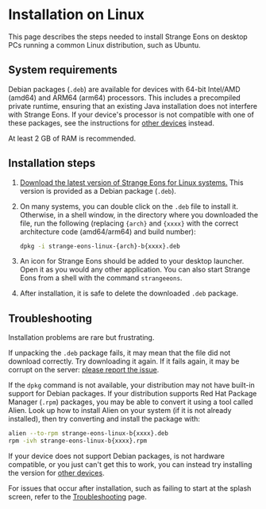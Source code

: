 # Installation on Linux

This page describes the steps needed to install Strange Eons on desktop PCs running a common Linux distribution, such as Ubuntu.

## System requirements

Debian packages (`.deb`) are available for devices with 64-bit Intel/AMD (amd64) and ARM64 (arm64) processors. This includes a precompiled private runtime, ensuring that an existing Java installation does not interfere with Strange Eons. If your device's processor is not compatible with one of these packages, see the instructions for [other devices](um-install-other.md) instead.

At least 2 GB of RAM is recommended.

## Installation steps

1. [Download the latest version of Strange Eons for Linux systems.](http://cgjennings.ca/eons/download/update.html?platform=nix) This version is provided as a Debian package (`.deb`).

2. On many systems, you can double click on the `.deb` file to install it. Otherwise, in a shell window, in the directory where you downloaded the file, run the following (replacing `{arch}` and  `{xxxx}` with the correct architecture code (amd64/arm64) and build number):

   ```bash
   dpkg -i strange-eons-linux-{arch}-b{xxxx}.deb
   ```
   
3. An icon for Strange Eons should be added to your desktop launcher. Open it as you would any other application. You can also start Strange Eons from a shell with the command `strangeeons`.

4. After installation, it is safe to delete the downloaded `.deb` package.

## Troubleshooting

Installation problems are rare but frustrating.

If unpacking the `.deb` package fails, it may mean that the file did not download correctly. Try downloading it again. If it fails again, it may be corrupt on the server: [please report the issue](https://cgjennings.ca/contact.html).

If the `dpkg` command is not available, your distribution may not have built-in support for Debian packages. If your distribution supports Red Hat Package Manager (`.rpm`) packages, you may be able to convert it using a tool called Alien. Look up how to install Alien on your system (if it is not already installed), then try converting and install the package with:

```bash
alien --to-rpm strange-eons-linux-b{xxxx}.deb
rpm -ivh strange-eons-linux-b{xxxx}.rpm
```

If your device does not support Debian packages, is not hardware compatible, or you just can't get this to work, you can instead try installing the version for [other devices](um-install-other.md).

For issues that occur after installation, such as failing to start at the splash screen, refer to the [Troubleshooting](um-install-troubleshooting.md) page.